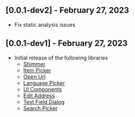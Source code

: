## [0.0.1-dev2] - February 27, 2023
 - Fix static analysis issues

## [0.0.1-dev1] - February 27, 2023
- Initial release of the following libraries
  -  [Shimmer](https://github.com/Prime-Holding/widget_toolkit/tree/master/doc/shimmer.md)
  -  [Item Picker](https://github.com/Prime-Holding/widget_toolkit/tree/master/doc/item-picker.md)
  -  [Open Url](https://github.com/Prime-Holding/widget_toolkit/tree/master/doc/open-url.md)
  -  [Language Picker](https://github.com/Prime-Holding/widget_toolkit/tree/master/doc/language-picker.md)
  -  [UI Components](https://github.com/Prime-Holding/widget_toolkit/tree/master/doc/ui-components.md)
  -  [Edit Address](https://github.com/Prime-Holding/widget_toolkit/tree/master/doc/edit-address.md)
  -  [Text Field Dialog](https://github.com/Prime-Holding/widget_toolkit/tree/master/doc/text-field-dialog.md)
  -  [Search Picker](https://github.com/Prime-Holding/widget_toolkit/tree/master/doc/search-picker.md)
